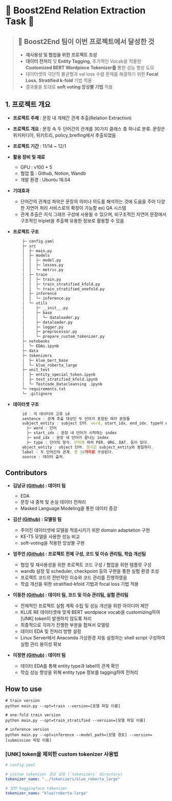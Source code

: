 # 🚀 Boost2End Relation Extraction Task 🚀

> ## 📌 **Boost2End 팀이 이번 프로젝트에서 달성한 것**
> - **재사용성 및 협업을 위한 프로젝트 조성**
> - **데이터 전처리** 및 **Entity Tagging**, 추가적인 Vocab을 적용한 **Customized BERT Wordpiece Tokenizer를** 통한 성능 향상 도모 
> - 데이터셋의 극단적 불균형과 val loss 수렴 문제를 해결하기 위한 **Focal Loss**, **Stratified k-fold** 기법 적용
> - 결과물을 토대로 **soft voting 앙상블 기법** 적용 




## 1. 프로젝트 개요
- **프로젝트 주제** : 문장 내 개체간 관계 추출(Relation Extraction)
    
- **프로젝트 개요** : 문장 속 두 단어간의 관계를 30가지 클래스 중 하나로 분류. 문장은 위키피디아, 위키트리, policy_breifing에서 추출되었음
    
- **프로젝트 기간** : 11/14 ~ 12/1
- **활용 장비 및 재료**
    - GPU : v100 * 5
    - 협업 툴 : Github, Notion, Wandb
    - 개발 환경 : Ubuntu 18.04
- **기대효과**
    - 단어간의 관계성 파악은 문장의 의미나 의도를 해석하는 것에 도움을 주어 다양한 자연어 처리 서비스로의 확장이 가능함 ex) QA 시스템
    - 관계 추출은 지식 그래프 구성에 사용될 수 있으며, 비구조적인 자연어 문장에서 구조적인 triplet을 추출해 유용한 정보로 활용할 수 있음

- **프로젝트 구조**
        
    ```bash
        ├─ config.yaml
        ├─ src
        │  ├─ main.py
        │  ├─ models
        │  │  ├─ model.py
        │  │  ├─ losses.py
        │  │  └─ metric.py
        │  ├─ train
        │  │  ├─ train.py
        │  │  ├─ train_stratified_kfold.py
        │  │  └─ train_stratified_onefold.py
        │  ├─ inference
        │  │  └─ inference.py
        │  └─ utils
        │     ├─ __init__.py
        │     ├─ base
        │     │  └─ dataloader.py
        │     ├─ dataloader.py
        │     ├─ logger.py
        │     ├─ preprocessor.py
        │     └─ prepare_custom_tokenizer.py
        ├─ notebooks
        │  └─ EDAs.ipynb
        ├─ data
        ├─ tokenizers
        │  ├─ klue_bert_base
        │  └─ klue_roberta_large
        ├─ unit_test
        │  ├─ entity_special_token.ipynb
        │  ├─ test_stratified_kfold.ipynb
        │  └─ Testcode_Datacleansing .ipynb
        └─ requirements.txt
        └─ .gitignore
    ```
        
- **데이터셋 구조**
        
    ```jsx
        id : 각 데이터의 고유 id
        sentence : 관계 추출 대상인 두 단어가 포함된 여러 문장들
        subject_entity : subject 단어. word, start_idx, end_idx, type이 dict 형태로 주어진다.
          ├─ word : 단어
          ├─ start_idx : 문장 내 단어가 시작하는 index
          ├─ end_idx : 문장 내 단어가 끝나는 index
          ├─ type : 단어의 형식. 단어에 따라 PER, ORG, DAT, 등이 있다.
        object_entity : object 단어. 형식은 subject_entity와 동일하다.
        label : 두 단어간의 관계. 총 30가지로 구성된다.
        source : 데이터 출처.
    ```
    


## Contributors

- **김남규 [(Github)](https://github.com/manstar1201) : 데이터 팀**
    - EDA
    - 문장 내 중복 및 손실 데이터 전처리
    - Masked Language Modeling을 통한 데이터 증강
    
- **김산 [(Github)](https://github.com/jtlsan) : 모델링 팀**
    - 주어진 데이터셋에 모델을 적응시키기 위한 domain adaptation 구현
    - KE-T5 모델을 사용한 성능 비교
    - soft-voting을 적용한 앙상블 구현
    
- **엄주언 [(Github)](https://github.com/EJueon) : 프로젝트 전체 구성, 코드 및 이슈 관리팀, 학습 개선팀**
    - 협업 및 재사용성을 위한 프로젝트 코드 구성 / 협업을 위한 템플릿 구성
    - wandb 설정 및 scheduler, checkpoint 등의 구현을 통한 실험 환경 조성
    - 프로젝트 코드의 전반적인 이슈와 코드 관리를 진행하였음
    - 학습 개선을 위한 stratified-kfold 기법과 focal loss 기법 적용
    
- **이동찬 [(Github)](https://github.com/DongChan-Lee) : 데이터 팀, 코드 및 이슈 관리팀, 실험 관리팀**
    - 전체적인 프로젝트 실험 계획 수립 및 성능 개선을 위한 아이디어 제안
    - KLUE RE 데이터셋에 맞게 BERT wordpiece vocab을 customizing하여 [UNK] token이 발생하지 않도록 처리
    - 최종적으로 각자가 진행한 부분을 합쳐서 모델링
    - 데이터 EDA 및 전처리 방향 설정
    - Linux Server에서 Anaconda 가상환경 자동 설정하는 shell script 구성하여 실험 관리 용이성 확보
    
- **이정현 [(Github)](https://github.com/Jlnus) : 데이터 팀**
    - 데이터 EDA를 통해 entity type과 label의 관계 확인
    - 학습 성능 향상을 위해 entity type 정보를 tagging하여 전처리

## How to use
```shell
# train version
python main.py --opt=train --version=[모델 파일 이름]

# one-fold train version
python main.py --opt=train_stratified --version=[모델 파일 이름]

# inference version
python main.py --opt=inference --model_path=[모델 경로] --version=[submission 파일 이름]
```

### [UNK] token을 제외한 custom tokenizer 사용법
```yaml
# config.yaml

# custom tokenizer 경로 설정 (`tokenizers` directory)
tokenizer_name: "../tokenizers/klue_roberta_large"

# 일반 huggingface tokenizer
tokenizer_name: "klue/roberta-large"
```
